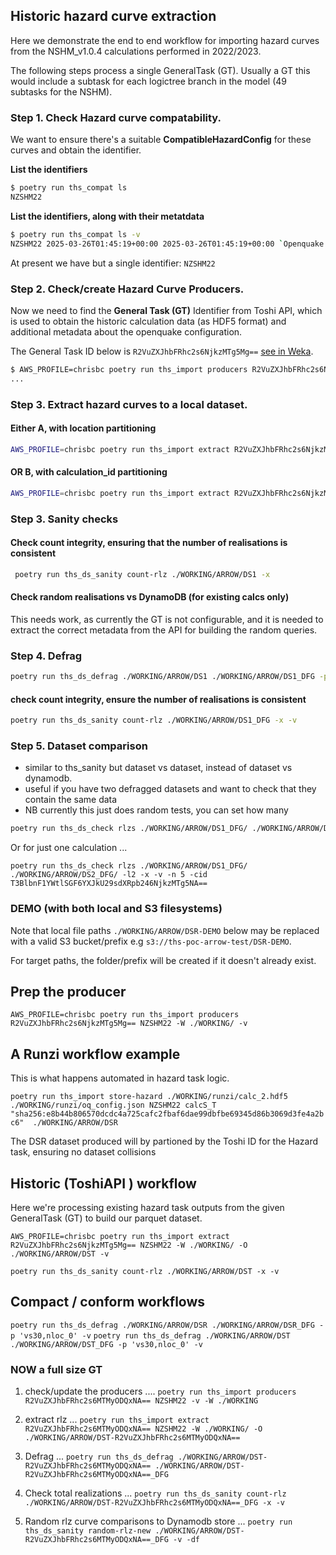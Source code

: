 ## Historic hazard curve extraction

Here we demonstrate the end to end workflow for importing hazard curves from the NSHM_v1.0.4
 calculations performed in 2022/2023.

The following steps process a single GeneralTask (GT). Usually a GT this would include a subtask 
 for each logictree branch in the model (49 subtasks for the NSHM).

### Step 1. Check Hazard curve compatability. 

We want to ensure there's a suitable **CompatibleHazardConfig** for these curves and obtain the identifier.

**List the identifiers**

```bash
$ poetry run ths_compat ls
NZSHM22
```

**List the identifiers, along with their metatdata**

```bash
$ poetry run ths_compat ls -v
NZSHM22 2025-03-26T01:45:19+00:00 2025-03-26T01:45:19+00:00 `Openquake hazard calculation standard from openquake-engine>=3.16 as used in NSHM_v1.*`
```

At present we have but a single identifier: `NZSHM22`

### Step 2. Check/create Hazard Curve Producers.

Now we need to find the **General Task (GT)** Identifier from Toshi API, which is used to obtain the
 historic calculation data (as HDF5 format) and additional metadata about the openquake configuration.

The General Task ID below is `R2VuZXJhbFRhc2s6NjkzMTg5Mg==` [see in Weka](http://nzshm22-weka-ui-test.s3-website-ap-southeast-2.amazonaws.com/GeneralTask/R2VuZXJhbFRhc2s6NjkzMTg5Mg==).

```bash
$ AWS_PROFILE=chrisbc poetry run ths_import producers R2VuZXJhbFRhc2s6NjkzMTg5Mg== NZSHM22 -W ./WORKING/
...
```

### Step 3. Extract hazard curves to a local dataset.


#### Either A, with location partitioning

```bash
AWS_PROFILE=chrisbc poetry run ths_import extract R2VuZXJhbFRhc2s6NjkzMTg5Mg== NZSHM22 -W ./WORKING/ -O ./WORKING/ARROW/DS1 -v
```

#### OR B, with calculation_id partitioning

```bash
AWS_PROFILE=chrisbc poetry run ths_import extract R2VuZXJhbFRhc2s6NjkzMTg5Mg== NZSHM22 -W ./WORKING/ -O ./WORKING/ARROW/DS2 -v -CID
```

### Step 3. Sanity checks

#### Check count integrity, ensuring that the number of realisations is consistent

```bash
 poetry run ths_ds_sanity count-rlz ./WORKING/ARROW/DS1 -x
```

#### Check random realisations vs DynamoDB (for existing calcs only)

This needs work, as currently the GT is not configurable, and it is needed to extract the correct metadata from the API for 
building the random queries.

### Step 4. Defrag

```bash
poetry run ths_ds_defrag ./WORKING/ARROW/DS1 ./WORKING/ARROW/DS1_DFG -p 'vs30,nloc_0' -v
```

#### check count integrity, ensure the number of realisations is consistent

```bash
poetry run ths_ds_sanity count-rlz ./WORKING/ARROW/DS1_DFG -x -v
```

### Step 5. Dataset comparison

 - similar to ths_sanity but dataset vs dataset, instead of dataset vs dynamodb.
 - useful if you have two defragged datasets and want to check that they contain the same  data
 - NB currently this just does random tests, you can set how many

```bash
poetry run ths_ds_check rlzs ./WORKING/ARROW/DS1_DFG/ ./WORKING/ARROW/DS2_DFG/ -l2 -x -v
```

Or for just one calculation ...

```
poetry run ths_ds_check rlzs ./WORKING/ARROW/DS1_DFG/ ./WORKING/ARROW/DS2_DFG/ -l2 -x -v -n 5 -cid T3BlbnF1YWtlSGF6YXJkU29sdXRpb246NjkzMTg5NA==
```

### DEMO (with both local and S3 filesystems)

Note that local file paths `./WORKING/ARROW/DSR-DEMO` below may be replaced with a valid S3 bucket/prefix e.g `s3://ths-poc-arrow-test/DSR-DEMO`.

For target paths, the folder/prefix will be created if it doesn't already exist.

## Prep the producer

`AWS_PROFILE=chrisbc poetry run ths_import producers R2VuZXJhbFRhc2s6NjkzMTg5Mg== NZSHM22 -W ./WORKING/ -v`

## A Runzi workflow example

This is what happens automated in hazard task logic.

`poetry run ths_import store-hazard ./WORKING/runzi/calc_2.hdf5 ./WORKING/runzi/oq_config.json NZSHM22 calcS_T "sha256:e8b44b806570dcdc4a725cafc2fbaf6dae99dbfbe69345d86b3069d3fe4a2bc6"  ./WORKING/ARROW/DSR`

The DSR dataset produced will by partioned by the Toshi ID for the Hazard task, ensuring no dataset collisions

## Historic (ToshiAPI ) workflow

Here we're processing existing hazard task outputs from the given GeneralTask (GT) to build our parquet dataset.

`AWS_PROFILE=chrisbc poetry run ths_import extract R2VuZXJhbFRhc2s6NjkzMTg5Mg== NZSHM22 -W ./WORKING/ -O ./WORKING/ARROW/DST -v`

`poetry run ths_ds_sanity count-rlz ./WORKING/ARROW/DST -x -v`

## Compact / conform workflows

`poetry run ths_ds_defrag ./WORKING/ARROW/DSR ./WORKING/ARROW/DSR_DFG -p 'vs30,nloc_0' -v`
`poetry run ths_ds_defrag ./WORKING/ARROW/DST ./WORKING/ARROW/DST_DFG -p 'vs30,nloc_0' -v`


### NOW a full size GT

1) check/update the producers ....
`poetry run ths_import producers R2VuZXJhbFRhc2s6MTMyODQxNA== NZSHM22 -v -W ./WORKING`

2) extract rlz ...
`poetry run ths_import extract R2VuZXJhbFRhc2s6MTMyODQxNA== NZSHM22 -W ./WORKING/ -O ./WORKING/ARROW/DST-R2VuZXJhbFRhc2s6MTMyODQxNA==`

3) Defrag ...
`poetry run ths_ds_defrag ./WORKING/ARROW/DST-R2VuZXJhbFRhc2s6MTMyODQxNA== ./WORKING/ARROW/DST-R2VuZXJhbFRhc2s6MTMyODQxNA==_DFG`

4) Check total realizations ...
`poetry run ths_ds_sanity count-rlz ./WORKING/ARROW/DST-R2VuZXJhbFRhc2s6MTMyODQxNA==_DFG -x -v`

5) Random rlz curve comparisons to Dynamodb store ...
`poetry run ths_ds_sanity random-rlz-new ./WORKING/ARROW/DST-R2VuZXJhbFRhc2s6MTMyODQxNA==_DFG -v -df`
